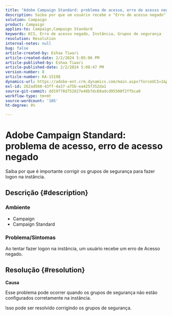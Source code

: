```yaml
---
title: "Adobe Campaign Standard: problema de acesso, erro de acesso negado"
description: Saiba por que um usuário recebe o "Erro de acesso negado" ao tentar fazer logon na instância.
solution: Campaign
product: Campaign
applies-to: Campaign,Campaign Standard
keywords: KCS, Erro de acesso negado, Instância, Grupos de segurança
resolution: Resolution
internal-notes: null
bug: false
article-created-by: Eshaa Tiwari
article-created-date: 2/2/2024 5:05:06 PM
article-published-by: Eshaa Tiwari
article-published-date: 2/2/2024 5:08:47 PM
version-number: 8
article-number: KA-15198
dynamics-url: https://adobe-ent.crm.dynamics.com/main.aspx?forceUCI=1&pagetype=entityrecord&etn=knowledgearticle&id=d983e134-edc1-ee11-9079-6045bd006268
exl-id: 262ad560-43ff-4a37-a75b-ea425f352da1
source-git-commit: dd19f78d752827e48b7dc68adcd95500f2ffbca0
workflow-type: tm+mt
source-wordcount: '105'
ht-degree: 8%

---
```


# Adobe Campaign Standard: problema de acesso, erro de acesso negado


Saiba por que é importante corrigir os grupos de segurança para fazer logon na instância.

## Descrição {#description}


### <b>Ambiente</b>

- Campaign
- Campaign Standard


### <b>Problema/Sintomas</b>

Ao tentar fazer logon na instância, um usuário recebe um erro de Acesso negado.


## Resolução {#resolution}




<b>Causa</b>

Esse problema pode ocorrer quando os grupos de segurança não estão configurados corretamente na instância.



Isso pode ser resolvido corrigindo os grupos de segurança.
